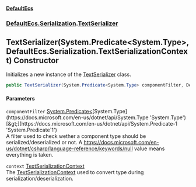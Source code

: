 #### [DefaultEcs](./index.md 'index')
### [DefaultEcs.Serialization](./DefaultEcs-Serialization.md 'DefaultEcs.Serialization').[TextSerializer](./DefaultEcs-Serialization-TextSerializer.md 'DefaultEcs.Serialization.TextSerializer')
## TextSerializer(System.Predicate&lt;System.Type&gt;, DefaultEcs.Serialization.TextSerializationContext) Constructor
Initializes a new instance of the [TextSerializer](./DefaultEcs-Serialization-TextSerializer.md 'DefaultEcs.Serialization.TextSerializer') class.  
```csharp
public TextSerializer(System.Predicate<System.Type> componentFilter, DefaultEcs.Serialization.TextSerializationContext context);
```
#### Parameters
<a name='DefaultEcs-Serialization-TextSerializer-TextSerializer(System-Predicate-System-Type-_DefaultEcs-Serialization-TextSerializationContext)-componentFilter'></a>
`componentFilter` [System.Predicate&lt;](https://docs.microsoft.com/en-us/dotnet/api/System.Predicate-1 'System.Predicate`1')[System.Type](https://docs.microsoft.com/en-us/dotnet/api/System.Type 'System.Type')[&gt;](https://docs.microsoft.com/en-us/dotnet/api/System.Predicate-1 'System.Predicate`1')  
A filter used to check wether a component type should be serialized/deserialized or not. A https://docs.microsoft.com/en-us/dotnet/csharp/language-reference/keywords/null value means everything is taken.  
  
<a name='DefaultEcs-Serialization-TextSerializer-TextSerializer(System-Predicate-System-Type-_DefaultEcs-Serialization-TextSerializationContext)-context'></a>
`context` [TextSerializationContext](./DefaultEcs-Serialization-TextSerializationContext.md 'DefaultEcs.Serialization.TextSerializationContext')  
The [TextSerializationContext](./DefaultEcs-Serialization-TextSerializationContext.md 'DefaultEcs.Serialization.TextSerializationContext') used to convert type during serialization/deserialization.  
  
